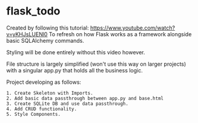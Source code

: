 # flask_todo

Created by following this tutorial: https://www.youtube.com/watch?v=yKHJsLUENl0
To refresh on how Flask works as a framework alongside basic SQLAlchemy commands.

Styling will be done entirely without this video however.

File structure is largely simplified (won't use this way on larger projects) with a singular app.py that holds all the business logic.

Project developing as follows:

    1. Create Skeleton with Imports.
    2. Add basic data passthrough between app.py and base.html
    3. Create SQLite DB and use data passthrough.
    4. Add CRUD functionality.
    5. Style Components.


